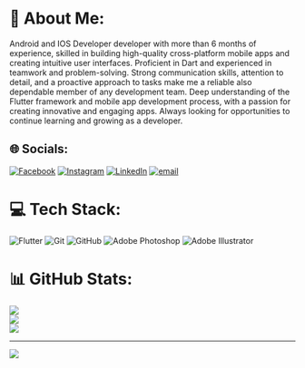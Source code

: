 # 💫 About Me:
Android and IOS Developer developer with more than 6 months of experience, skilled in building high-quality cross-platform mobile apps and creating intuitive user interfaces. Proficient in Dart and experienced in teamwork and problem-solving. Strong communication skills, attention to detail, and a proactive approach to tasks make me a reliable also dependable member of any development team. Deep understanding of the Flutter framework and mobile app development process, with a passion for creating innovative and engaging apps. Always looking for opportunities to continue learning and growing as a developer.


## 🌐 Socials:
[![Facebook](https://img.shields.io/badge/Facebook-%231877F2.svg?logo=Facebook&logoColor=white)](https://facebook.com/https://www.facebook.com/shaon.das.000) [![Instagram](https://img.shields.io/badge/Instagram-%23E4405F.svg?logo=Instagram&logoColor=white)](https://instagram.com/shaon0022) [![LinkedIn](https://img.shields.io/badge/LinkedIn-%230077B5.svg?logo=linkedin&logoColor=white)](https://linkedin.com/in/https://www.linkedin.com/in/shaon-das-b90aa0339/) [![email](https://img.shields.io/badge/Email-D14836?logo=gmail&logoColor=white)](mailto:shaondas675@gmail.com) 

# 💻 Tech Stack:
![Flutter](https://img.shields.io/badge/Flutter-%2302569B.svg?style=for-the-badge&logo=Flutter&logoColor=white) ![Git](https://img.shields.io/badge/git-%23F05033.svg?style=for-the-badge&logo=git&logoColor=white) ![GitHub](https://img.shields.io/badge/github-%23121011.svg?style=for-the-badge&logo=github&logoColor=white) ![Adobe Photoshop](https://img.shields.io/badge/adobe%20photoshop-%2331A8FF.svg?style=for-the-badge&logo=adobe%20photoshop&logoColor=white) ![Adobe Illustrator](https://img.shields.io/badge/adobe%20illustrator-%23FF9A00.svg?style=for-the-badge&logo=adobe%20illustrator&logoColor=white)
# 📊 GitHub Stats:
![](https://github-readme-stats.vercel.app/api?username=ShaonDas1&theme=radical&hide_border=false&include_all_commits=true&count_private=true)<br/>
![](https://nirzak-streak-stats.vercel.app/?user=ShaonDas1&theme=radical&hide_border=false)<br/>
![](https://github-readme-stats.vercel.app/api/top-langs/?username=ShaonDas1&theme=radical&hide_border=false&include_all_commits=true&count_private=true&layout=compact)

---
[![](https://visitcount.itsvg.in/api?id=ShaonDas1&icon=0&color=0)](https://visitcount.itsvg.in)

<!-- Proudly created with GPRM ( https://gprm.itsvg.in ) -->
